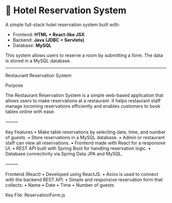 # 🏨 Hotel Reservation System

A simple full-stack hotel reservation system built with:
- Frontend: **HTML + React-like JSX**
- Backend: **Java (JDBC + Servlets)**
- Database: **MySQL**

This system allows users to reserve a room by submitting a form. The data is stored in a MySQL database.

---



Restaurant Reservation System

Purpose

The Restaurant Reservation System is a simple web-based application that allows users to make reservations at a restaurant. It helps restaurant staff manage incoming reservations efficiently and enables customers to book tables online with ease.

⸻

Key Features
	•	Make table reservations by selecting date, time, and number of guests.
	•	Store reservations in a MySQL database.
	•	Admin or restaurant staff can view all reservations.
	•	Frontend made with React for a responsive UI.
	•	REST API built with Spring Boot for handling reservation logic.
	•	Database connectivity via Spring Data JPA and MySQL.

⸻

Frontend (React)
	•	Developed using ReactJS.
	•	Axios is used to connect with the backend REST API.
	•	Simple and responsive reservation form that collects:
	•	Name
	•	Date
	•	Time
	•	Number of guests

Key File: ReservationForm.js
